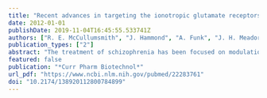 ```yaml
---
title: "Recent advances in targeting the ionotropic glutamate receptors in treating schizophrenia"
date: 2012-01-01
publishDate: 2019-11-04T16:45:55.533741Z
authors: ["R. E. McCullumsmith", "J. Hammond", "A. Funk", "J. H. Meador-Woodruff"]
publication_types: ["2"]
abstract: "The treatment of schizophrenia has been focused on modulation of dopamine receptors for over 50 years. Recent developments have implicated other neurotransmitter systems in the pathophysiology of this illness. The discovery and characterization of glutamate receptors and their roles in the brain has lead to novel approaches for the treatment of schizophrenia. In this article, we review drugs that modulate ionotropic gluamate receptors and discuss their efficacy for the treatment of this often debilitating severe mental illness."
featured: false
publication: "*Curr Pharm Biotechnol*"
url_pdf: "https://www.ncbi.nlm.nih.gov/pubmed/22283761"
doi: "10.2174/138920112800784899"
---
```


